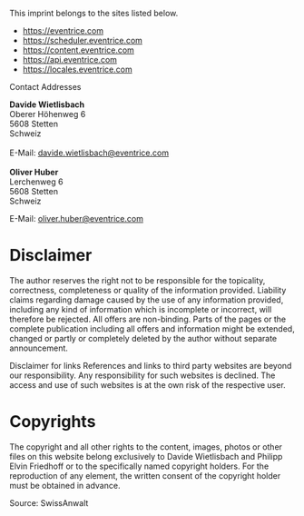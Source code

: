 This imprint belongs to the sites listed below. 

* https://eventrice.com
* https://scheduler.eventrice.com
* https://content.eventrice.com
* https://api.eventrice.com
* https://locales.eventrice.com

Contact Addresses

**Davide Wietlisbach** <br />
Oberer Höhenweg 6 <br />
5608 Stetten <br />
Schweiz <br />
<br />
E-Mail: davide.wietlisbach@eventrice.com <br />
<br />
**Oliver Huber**<br />
Lerchenweg 6<br />
5608 Stetten <br />
Schweiz <br />

E-Mail: oliver.huber@eventrice.com <br />

# Disclaimer
The author reserves the right not to be responsible for the topicality, correctness, completeness or quality of the information provided. Liability claims regarding damage caused by the use of any information provided, including any kind of information which is incomplete or incorrect, will therefore be rejected. All offers are non-binding. Parts of the pages or the complete publication including all offers and information might be extended, changed or partly or completely deleted by the author without separate announcement.

Disclaimer for links References and links to third party websites are beyond our responsibility. Any responsibility for such websites is declined. The access and use of such websites is at the own risk of the respective user.

# Copyrights
The copyright and all other rights to the content, images, photos or other files on this website belong exclusively to Davide Wietlisbach and Philipp Elvin Friedhoff or to the specifically named copyright holders. For the reproduction of any element, the written consent of the copyright holder must be obtained in advance.

Source: SwissAnwalt

